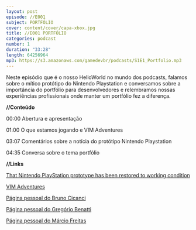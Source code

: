 ```yaml
---
layout: post
episode: //E001
subject: PORTFÓLIO
cover: content/cover/capa-xbox.jpg
title: //E001 PORTFÓLIO
categories: podcast
number: 1
duration: "33:28"
length: 64256964
mp3: https://s3.amazonaws.com/gamedevbr/podcasts/S1E1_Portfolio.mp3
---
```


Neste episódio que é o nosso HelloWorld no mundo dos podcasts, falamos sobre o mítico protótipo do Nintendo Playstation e conversamos sobre a importância do portfólio para desenvolvedores e relembramos nossas experiências profissionais onde manter um portfólio fez a diferença. 

**//Conteúdo**

00:00 Abertura e apresentação

01:00 O que estamos jogando e VIM Adventures

03:07 Comentários sobre a notícia do protótipo Nintendo Playstation

04:35 Conversa sobre o tema portfólio

**//Links**

<a href="http://www.gamasutra.com/view/news/297550/That_Nintendo_PlayStation_prototype_has_been_restored_to_working_condition.php" target="_blank">That Nintendo PlayStation prototype has been restored to working condition</a>

<a href="https://vim-adventures.com/" target="_blank">VIM Adventures</a>

<a href="http://gamedeveloper.com.br/" target="_blank">Página pessoal do Bruno Cicanci</a>

<a href="http://gregoriobenatti.github.io" target="_blank">Página pessoal do Gregório Benatti</a>

<a href="http://designcodeplayrepeat.com/" target="_blank">Página pessoal do Márcio Freitas</a>
